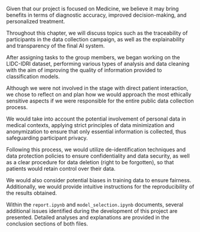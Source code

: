 Given that our project is focused on Medicine, we believe it may bring benefits in terms of diagnostic accuracy, improved decision-making, and personalized treatment.

Throughout this chapter, we will discuss topics such as the traceability of participants in the data collection campaign, as well as the explainability and transparency of the final AI system.

After assigning tasks to the group members, we began working on the LIDC-IDRI dataset, performing various types of analysis and data cleaning with the aim of improving the quality of information provided to classification models.

Although we were not involved in the stage with direct patient interaction, we chose to reflect on and plan how we would approach the most ethically sensitive aspects if we were responsible for the entire public data collection process.

We would take into account the potential involvement of personal data in medical contexts, applying strict principles of data minimization and anonymization to ensure that only essential information is collected, thus safeguarding participant privacy.

Following this process, we would utilize de-identification techniques and data protection policies to ensure confidentiality and data security, as well as a clear procedure for data deletion (right to be forgotten), so that patients would retain control over their data.

We would also consider potential biases in training data to ensure fairness. Additionally, we would provide intuitive instructions for the reproducibility of the results obtained.

Within the `report.ipynb` and `model_selection.ipynb` documents, several additional issues identified during the development of this project are presented. Detailed analyses and explanations are provided in the conclusion sections of both files.